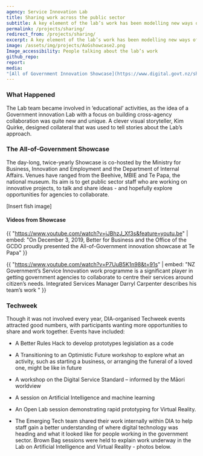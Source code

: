 ```yaml
---
agency: Service Innovation Lab
title: Sharing work across the public sector
subtitle: A key element of the lab’s work has been modelling new ways of working.
permalink: /projects/sharing/
redirect_from: /projects/sharing/
excerpt: A key element of the lab’s work has been modelling new ways of working.
image: /assets/img/projects/AoGshowcase2.png
Image_accessibility: People talking about the lab’s work
github_repo:
report:
media: 
"[All of Government Innovation Showcase](https://www.digital.govt.nz/showcase/all-of-government-innovation-showcase-december-2019/)"
---
```


### What Happened
The Lab team became involved in ‘educational’ activities, as the idea of a Government innovation Lab with a focus on building cross-agency collaboration was quite new and unique. A clever visual storyteller, Kim Quirke, designed collateral that was used to tell stories about the Lab’s approach.

### The All-of-Government Showcase
The day-long, twice-yearly Showcase is co-hosted by the Ministry for Business, Innovation and Employment and the Department of Internal Affairs. Venues have ranged from the Beehive, MBIE and Te Papa, the national museum. Its aim is to get public sector staff who are working on innovative projects, to talk and share ideas - and hopefully explore opportunities for agencies to collaborate.

[Insert fish image]

#### Videos from Showcase

{{ "https://www.youtube.com/watch?v=jJBhzJ_Xf3s&feature=youtu.be" | embed: "On December 3, 2019, Better for Business and the Office of the GCDO proudly presented the All-of-Government innovation showcase at Te Papa" }}

{{ "https://www.youtube.com/watch?v=P7UuB5K1n98&t=91s" | embed: "NZ Government’s Service Innovation work programme is a significant player in getting government agencies to collaborate to centre their services around citizen’s needs. Integrated Services Manager Darryl Carpenter describes his team’s work
" }}

### Techweek

Though it was not involved every year, DIA-organised Techweek events attracted good numbers, with participants wanting more opportunities to share and work together. Events have  included:

* A Better Rules Hack to develop prototypes legislation as a code  

* A Transitioning to an Optimistic Future workshop to explore what an activity, such as starting a business, or arranging the funeral of a loved one, might be like in future
* A workshop on the Digital Service Standard – informed by the Māori worldview
* A session on Artificial Intelligence and machine learning
* An Open Lab session demonstrating rapid prototyping for Virtual Reality.
* The Emerging Tech team shared their work internally within DIA to help staff gain a better understanding of where digital technology was heading and what it looked like for people working in the government sector. Brown Bag sessions were held to explain work underway in the Lab on  Artificial Intelligence and Virtual Reality - photos below.

